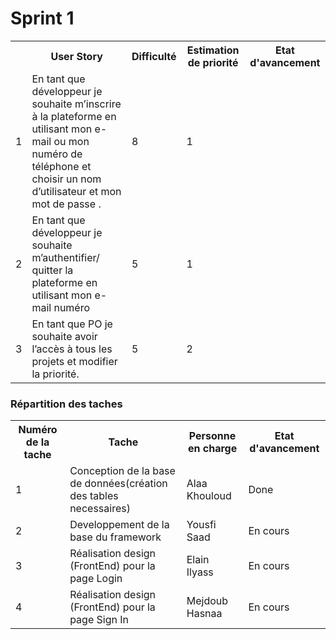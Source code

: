 <h1>Sprint 1</h1>

<table>
  <tr>
    <th></th>
    <th>User Story</th> 
    <th>Difficulté</th>
    <th>Estimation de priorité</th>
    <th>Etat d'avancement</th>
  </tr>
  <tr>
    <td>1</td>
    <td>En tant que développeur je souhaite m’inscrire à la plateforme en utilisant mon e-mail ou mon numéro de téléphone et choisir un nom d’utilisateur et mon mot de passe .</td> 
    <td>8</td> 
    <td>1</td>
  </tr>
  <tr>
    <td>2</td>
    <td>En tant que développeur je souhaite m’authentifier/ quitter la plateforme en utilisant mon e-mail numéro </td> 
    <td>5</td> 
    <td>1</td>
  </tr>
  <tr>
    <td>3</td>
    <td>En tant que PO je souhaite avoir l’accès à tous les projets et modifier la priorité.</td> 
    <td>5</td> 
    <td>2</td>
  </tr>
</table>

<h3>Répartition des taches</3>
<table>
  <tr>
    <th>Numéro de la tache</th> 
    <th>Tache</th>
    <th>Personne en charge</th>
    <th>Etat d'avancement</th>
  </tr>
  <tr>
    <td>1</td>
    <td>Conception de la base de données(création des tables necessaires)</td> 
    <td>Alaa Khouloud</td> 
    <td>Done</td>
  </tr>
  <tr>
    <td>2</td>
    <td>Developpement de la base du framework</td> 
    <td>Yousfi Saad</td> 
    <td>En cours</td>
  </tr>
  <tr>
    <td>3</td>
    <td>Réalisation design (FrontEnd) pour la page Login</td> 
    <td>Elain Ilyass</td> 
    <td>En cours</td>
  </tr>
  <tr>
    <td>4</td>
    <td>Réalisation design (FrontEnd) pour la page Sign In</td> 
    <td>Mejdoub Hasnaa</td> 
    <td>En cours</td>
  </tr>
</table>
